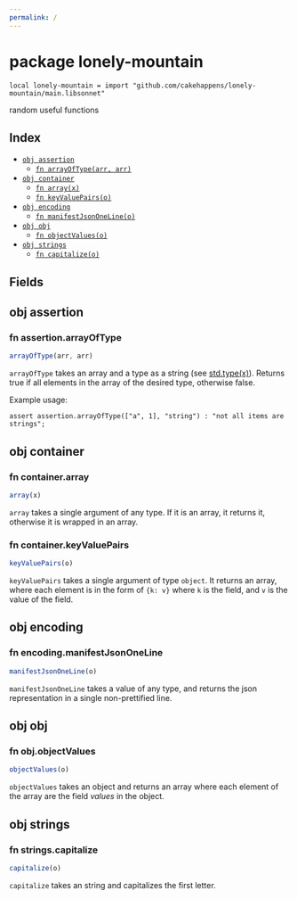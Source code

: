 ```yaml
---
permalink: /
---
```


# package lonely-mountain

```jsonnet
local lonely-mountain = import "github.com/cakehappens/lonely-mountain/main.libsonnet"
```

random useful functions

## Index

* [`obj assertion`](#obj-assertion)
  * [`fn arrayOfType(arr, arr)`](#fn-assertionarrayoftype)
* [`obj container`](#obj-container)
  * [`fn array(x)`](#fn-containerarray)
  * [`fn keyValuePairs(o)`](#fn-containerkeyvaluepairs)
* [`obj encoding`](#obj-encoding)
  * [`fn manifestJsonOneLine(o)`](#fn-encodingmanifestjsononeline)
* [`obj obj`](#obj-obj)
  * [`fn objectValues(o)`](#fn-objobjectvalues)
* [`obj strings`](#obj-strings)
  * [`fn capitalize(o)`](#fn-stringscapitalize)

## Fields

## obj assertion



### fn assertion.arrayOfType

```ts
arrayOfType(arr, arr)
```

`arrayOfType` takes an array and a type as a string (see [std.type(x)](https://jsonnet.org/ref/stdlib.html)).
Returns true if all elements in the array of the desired type, otherwise false.

Example usage: 

```jsonnet
assert assertion.arrayOfType(["a", 1], "string") : "not all items are strings";
```


## obj container



### fn container.array

```ts
array(x)
```

`array` takes a single argument of any type.
If it is an array, it returns it, otherwise it is wrapped in an array.


### fn container.keyValuePairs

```ts
keyValuePairs(o)
```

`keyValuePairs` takes a single argument of type `object`.
It returns an array, where each element is in the form of `{k: v}` where `k` is the field, and `v` is the value of the field.


## obj encoding



### fn encoding.manifestJsonOneLine

```ts
manifestJsonOneLine(o)
```

`manifestJsonOneLine` takes a value of any type, and returns the json representation in a single non-prettified line.


## obj obj



### fn obj.objectValues

```ts
objectValues(o)
```

`objectValues` takes an object and returns an array where each element of the array are the field _values_ in the object.


## obj strings



### fn strings.capitalize

```ts
capitalize(o)
```

`capitalize` takes an string and capitalizes the first letter.
